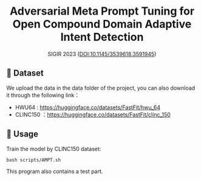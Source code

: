 
<div align="center">
<h1>Adversarial Meta Prompt Tuning for Open Compound Domain Adaptive Intent Detection</h1>

SIGIR 2023 ([DOI:10.1145/3539618.3591945](https://dl.acm.org/doi/pdf/10.1145/3539618.3591945))

</div>


## 🤝 Dataset

We upload the data in the data folder of the project, you can also download it through the following link：

- HWU64 : https://huggingface.co/datasets/FastFit/hwu_64
- CLINC150 ：https://huggingface.co/datasets/FastFit/clinc_150

## 💪 Usage

Train the model by CLINC150 dataset:

```
bash scripts/AMPT.sh
```

This program also contains a test part.


